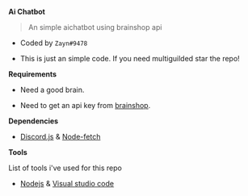 **__Ai Chatbot__**

> An simple aichatbot using brainshop api

- Coded by `Zayn#9478`

- This is just an simple code. If you need multiguilded star the repo!

**__Requirements__**

- Need a good brain.

- Need to get an api key from [brainshop](https://brainshop.ai/).


**__Dependencies__**

- [Discord.js](https://npmjs.com/discord.js) & [Node-fetch](https://npmjs.com/node-fetch)

**__Tools__**

List of tools i've used for this repo

- [Nodejs](https://nodejs.org) & [Visual studio code](https://code.visualstudio.com/)

